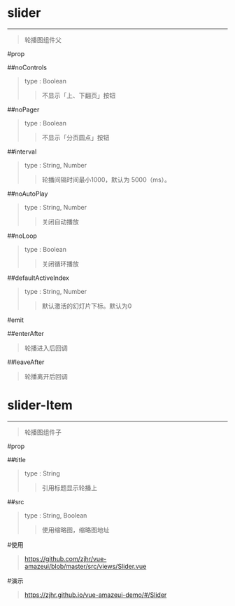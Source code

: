 # slider
---
>轮播图组件父

#prop

##noControls
>type : Boolean
>>不显示「上、下翻页」按钮

##noPager
>type : Boolean
>>不显示「分页圆点」按钮

##interval
>type : String, Number
>>轮播间隔时间最小1000，默认为 5000（ms）。

##noAutoPlay
>type : String, Number
>>关闭自动播放

##noLoop
>type : Boolean
>>关闭循环播放

##defaultActiveIndex
>type : String, Number
>>默认激活的幻灯片下标。默认为0

#emit

##enterAfter
>轮播进入后回调

##leaveAfter
>轮播离开后回调


# slider-Item
---
>轮播图组件子

#prop

##title
>type : String
>>引用标题显示轮播上

##src
>type : String, Boolean
>>使用缩略图，缩略图地址


#使用
><a>https://github.com/zjhr/vue-amazeui/blob/master/src/views/Slider.vue</a>

#演示
><a>https://zjhr.github.io/vue-amazeui-demo/#/Slider</a>
